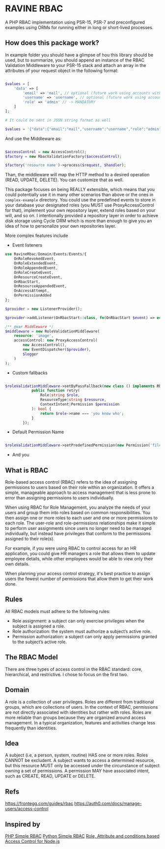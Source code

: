 # RAVINE RBAC

A PHP RBAC implementation using PSR-15, PSR-7 and preconfigured examples using ORMs for running either in long or short-lived processes.

## How does this package work?

In example folder you should have a glimpse of hou this library should be used, but to summarize, you should append an instance of the RBAC Validation Middleware to your PSR-15 stack and attach an array in the attributes of your request object in the following format:

```php

$values = [
    'data' => [
        'email' => 'mail', // optional (future work using accounts with many roles)
        'username' => 'username', // optional (future work using accounts with many roles)
        'role' => 'admin' // -> MANDATORY 
    ]
];

# It could be sent in JSON string format as well

$values = '{"data":{"email":"mail","username":"username","role":"admin"}}';

```

And use the Middleware as:

```php

$accessControl = new AccessControl();
$factory = new RbacValidationFactory($accessControl);

$factory('resource name')->process($request, $handler);

```

Than, the middleware will map the HTTP method to a desired operation (READ, UPDATE, DELETE). You can customize that as well.

This package focuses on being REALLY extensible, which means that you could potentially use it in many other scenarios than above or the ones in `complex-example` directory. You could use the predefined events to store in your database your designated roles (you MUST use ProxyAccessControl for that), implement your own repository layer, extend roles based on your will, and so on. I intentionally provided a repository layer in order to achieve disk storage using Cycle ORM which is more than enough to give you an idea of how to personalize your own repositories layer.

More complex features include

- Event listeners

```php
use RavineRbac/Domain/Events/Events/{
    OnRoleRevokedEvent,
    OnRoleExtendedEvent,
    OnRoleAppendedEvent,
    OnRoleCreateEvent,
    OnResourceCreateEvent,
    OnRbacStart,
    OnResourceAppendedEvent,
    OnAccessAttempt,
    OnPermissionAdded
};

$provider = new ListenerProvider();

$provider->addListener(OnRbacStart::class, fn(OnRbacStart $event) => echo "Make what you want to");

/** @var Middleware */
$middleware = new RoleValidationMiddleware(
    resource: 'image',
    accessControl: new ProxyAccessControl(
        new AccessControl(),
        new EventDispatcher($provider),
        $logger
    )
);

```

- Custom fallbacks

```php

$roleValidationMiddleware->setByPassFallback(new class () implements RbacFallbackInterface {
            public function retry(
                Role|string $role,
                ResourceType|string $resource,
                ContextIntent|Permission $permission
            ): bool {
                return $role->name === 'you know who';
            }
        });
```

- Default Permission Name

```php

$roleValidationMiddleware->setPredefinedPermission(new Permission('file requests', ContextIntent::CUSTOM));

```

- And you

## What is RBAC

Role-based access control (RBAC) refers to the idea of assigning permissions to users based on their role within an organization. It offers a simple, manageable approach to access management that is less prone to error than assigning permissions to users individually.

When using RBAC for Role Management, you analyze the needs of your users and group them into roles based on common responsibilities. You then assign one or more roles to each user and one or more permissions to each role. The user-role and role-permissions relationships make it simple to perform user assignments since users no longer need to be managed individually, but instead have privileges that conform to the permissions assigned to their role(s).

For example, if you were using RBAC to control access for an HR application, you could give HR managers a role that allows them to update employee details, while other employees would be able to view only their own details.

When planning your access control strategy, it's best practice to assign users the fewest number of permissions that allow them to get their work done.

## Rules

All RBAC models must adhere to the following rules:

- Role assignment: a subject can only exercise privileges when the subject is assigned a role.
- Role authorization: the system must authorize a subject’s active role.
- Permission authorization: a subject can only apply permissions granted to the subject’s active role.

## The RBAC Model

There are three types of access control in the RBAC standard: core, hierarchical, and restrictive.
I chose to focus on the first two.

## Domain

A role is a collection of user privileges. Roles are different from traditional groups, which are collections of users. In the context of RBAC, permissions are not directly associated with identities but rather with roles. Roles are more reliable than groups because they are organized around access management. In a typical organization, features and activities change less frequently than identities.

## Idea

A subject (i.e, a person, system, routine) HAS one or more roles. Roles CANNOT be excludent. A subject wants to access a determined resource, but this resource MUST only be accessed under the circunstance of subject owning a set of permissions. A permission MAY have associated intent, such as CREATE, READ, UPDATE or DELETE.

## Refs

<https://frontegg.com/guides/rbac>
<https://auth0.com/docs/manage-users/access-control>

## Inspired by

[PHP Simple RBAC](https://github.com/doganoo/simple-rbac)
[Python Simple RBAC](https://github.com/tonyseek/simple-rbac/tree/master)
[Role, Attribute and conditions based Access Control for Node.js](https://www.npmjs.com/package/role-acl)
